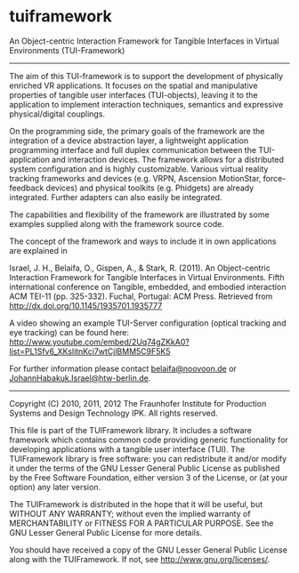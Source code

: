 tuiframework
============

An Object-centric Interaction Framework for Tangible Interfaces in Virtual Environments (TUI-Framework)

----------------------------------------------------------------------

The aim of this TUI-framework is to support the development of physically enriched VR applications.
It focuses on the spatial and manipulative properties of tangible user interfaces (TUI-objects), leaving it to the application to implement interaction techniques, semantics and expressive physical/digital couplings.

On the programming side, the primary goals of the framework are the integration of a device abstraction layer, a lightweight application programming interface and full
duplex communication between the TUI-application and interaction devices. The framework allows for a distributed system configuration and is highly customizable. Various virtual reality tracking frameworks and devices (e.g. VRPN, Ascension MotionStar, force-feedback devices) and physical toolkits (e.g. Phidgets) are already integrated. Further adapters can also easily be integrated.

The capabilities and flexibility of the framework are illustrated by some examples supplied along with the framework source code.

The concept of the framework and ways to include it in own applications are explained in 

Israel, J. H., Belaifa, O., Gispen, A., & Stark, R. (2011). An Object-centric Interaction Framework for Tangible Interfaces in Virtual Environments. Fifth international conference on Tangible, embedded, and embodied interaction ACM TEI-11 (pp. 325-332). Fuchal, Portugal: ACM Press. Retrieved from http://dx.doi.org/10.1145/1935701.1935777

A video showing an example TUI-Server configuration (optical tracking and eye tracking) can be found here: http://www.youtube.com/embed/2Uq74gZKkA0?list=PL1Sfv6_XKslitnKci7wtCjlBMM5C9F5K5

For further information please contact belaifa@noovoon.de or JohannHabakuk.Israel@htw-berlin.de.

----------------------------------------------------------------------

Copyright (C) 2010, 2011, 2012 The Fraunhofer Institute for Production Systems and
Design Technology IPK. All rights reserved.

This file is part of the TUIFramework library.
It includes a software framework which contains common code
providing generic functionality for developing applications
with a tangible user interface (TUI).
The TUIFramework library is free software: you can redistribute it and/or modify
it under the terms of the GNU Lesser General Public License as
published by the Free Software Foundation, either version 3 of the
License, or (at your option) any later version.

The TUIFramework is distributed in the hope that it will be useful,
but WITHOUT ANY WARRANTY; without even the implied warranty of
MERCHANTABILITY or FITNESS FOR A PARTICULAR PURPOSE. See the
GNU Lesser General Public License for more details.

You should have received a copy of the GNU Lesser General Public License
along with the TUIFramework. If not, see <http://www.gnu.org/licenses/>.
